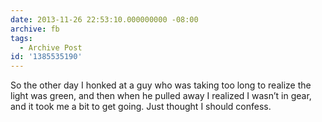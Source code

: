 ```yaml
---
date: 2013-11-26 22:53:10.000000000 -08:00
archive: fb
tags: 
  - Archive Post
id: '1385535190'
---
```


So the other day I honked at a guy who was taking too long to realize the light was green, and then when he pulled away I realized I wasn’t in gear, and it took me a bit to get going. Just thought I should confess.
